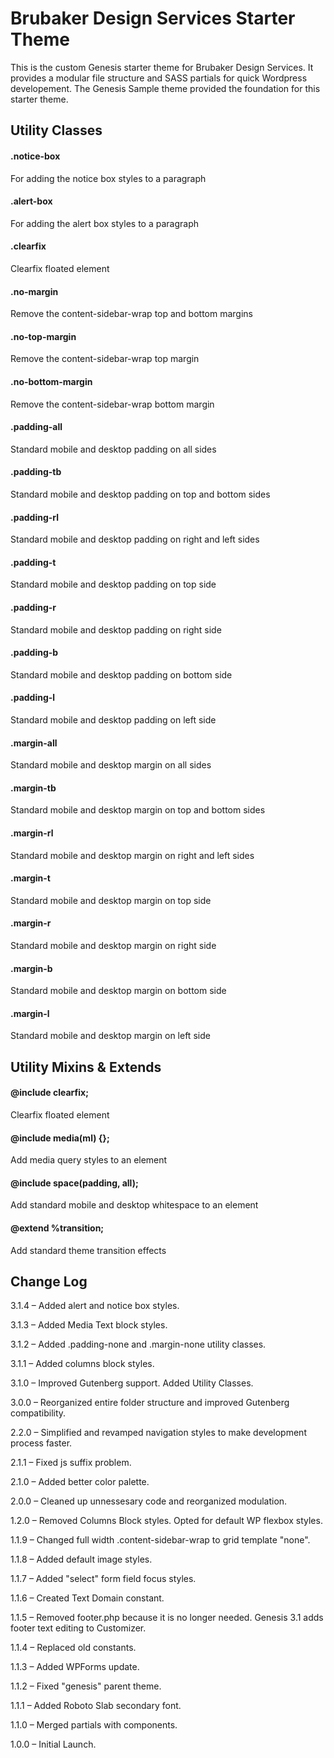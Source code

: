 # Brubaker Design Services Starter Theme

This is the custom Genesis starter theme for Brubaker Design Services. It provides a modular file structure and SASS partials for quick Wordpress developement. The Genesis Sample theme provided the foundation for this starter theme.

## Utility Classes
#### .notice-box
For adding the notice box styles to a paragraph
#### .alert-box
For adding the alert box styles to a paragraph

#### .clearfix
Clearfix floated element
#### .no-margin
Remove the content-sidebar-wrap top and bottom margins
#### .no-top-margin
Remove the content-sidebar-wrap top margin
#### .no-bottom-margin
Remove the content-sidebar-wrap bottom margin

#### .padding-all
Standard mobile and desktop padding on all sides
#### .padding-tb
Standard mobile and desktop padding on top and bottom sides
#### .padding-rl
Standard mobile and desktop padding on right and left sides
#### .padding-t
Standard mobile and desktop padding on top side
#### .padding-r
Standard mobile and desktop padding on right side
#### .padding-b
Standard mobile and desktop padding on bottom side
#### .padding-l
Standard mobile and desktop padding on left side

#### .margin-all
Standard mobile and desktop margin on all sides
#### .margin-tb
Standard mobile and desktop margin on top and bottom sides
#### .margin-rl
Standard mobile and desktop margin on right and left sides
#### .margin-t
Standard mobile and desktop margin on top side
#### .margin-r
Standard mobile and desktop margin on right side
#### .margin-b
Standard mobile and desktop margin on bottom side
#### .margin-l
Standard mobile and desktop margin on left side

## Utility Mixins & Extends
#### @include clearfix;
Clearfix floated element
#### @include media(ml) {};
Add media query styles to an element
#### @include space(padding, all);
Add standard mobile and desktop whitespace to an element

#### @extend %transition;
Add standard theme transition effects

## Change Log
3.1.4 – Added alert and notice box styles.

3.1.3 – Added Media Text block styles.

3.1.2 – Added .padding-none and .margin-none utility classes.

3.1.1 – Added columns block styles.

3.1.0 – Improved Gutenberg support. Added Utility Classes.

3.0.0 – Reorganized entire folder structure and improved Gutenberg compatibility.

2.2.0 – Simplified and revamped navigation styles to make development process faster.

2.1.1 – Fixed js suffix problem.

2.1.0 – Added better color palette.

2.0.0 – Cleaned up unnessesary code and reorganized modulation.

1.2.0 – Removed Columns Block styles. Opted for default WP flexbox styles.

1.1.9 – Changed full width .content-sidebar-wrap to grid template "none".

1.1.8 – Added default image styles.

1.1.7 – Added "select" form field focus styles.

1.1.6 – Created Text Domain constant.

1.1.5 – Removed footer.php because it is no longer needed. Genesis 3.1 adds footer text editing to Customizer.

1.1.4 – Replaced old constants.

1.1.3 – Added WPForms update.

1.1.2 – Fixed "genesis" parent theme.

1.1.1 – Added Roboto Slab secondary font.

1.1.0 – Merged partials with components.

1.0.0 – Initial Launch.